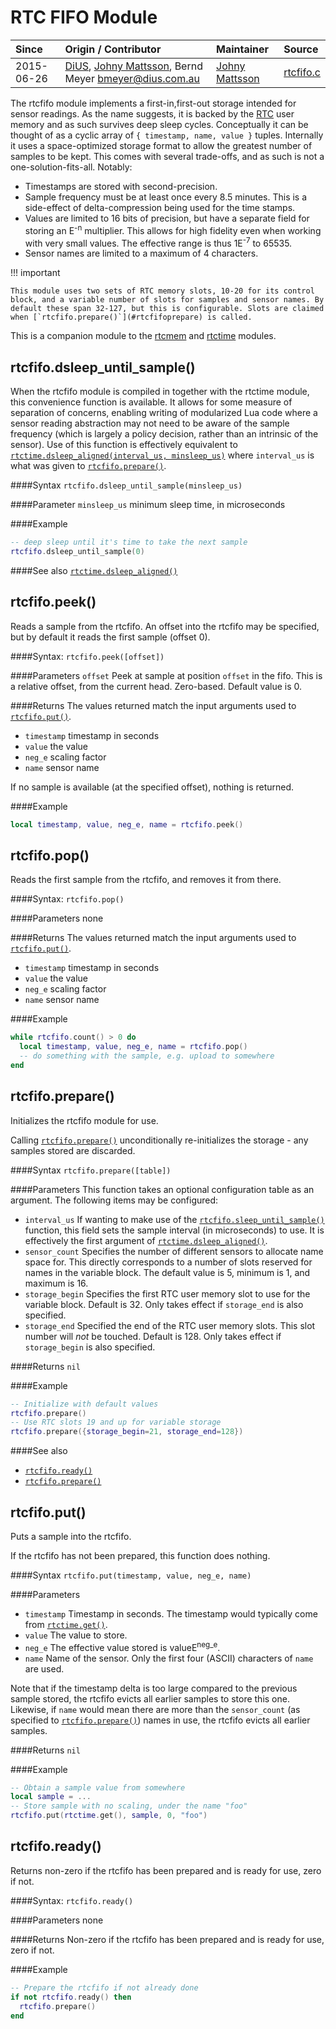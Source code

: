 # RTC FIFO Module
| Since  | Origin / Contributor  | Maintainer  | Source  |
| :----- | :-------------------- | :---------- | :------ |
| 2015-06-26 | [DiUS](https://github.com/DiUS), [Johny Mattsson](https://github.com/jmattsson), Bernd Meyer <bmeyer@dius.com.au> | [Johny Mattsson](https://github.com/jmattsson) | [rtcfifo.c](../../app/modules/rtcfifo.c)|

The rtcfifo module implements a first-in,first-out storage intended for sensor readings. As the name suggests, it is backed by the [RTC](https://en.wikipedia.org/wiki/Real-time_clock) user memory and as such survives deep sleep cycles. Conceptually it can be thought of as a cyclic array of `{ timestamp, name, value }` tuples. Internally it uses a space-optimized storage format to allow the greatest number of samples to be kept. This comes with several trade-offs, and as such is not a one-solution-fits-all. Notably:

- Timestamps are stored with second-precision.
- Sample frequency must be at least once every 8.5 minutes. This is a side-effect of delta-compression being used for the time stamps.
- Values are limited to 16 bits of precision, but have a separate field for storing an E<sup>-n</sup> multiplier. This allows for high fidelity even when working with very small values. The effective range is thus 1E<sup>-7</sup> to 65535.
- Sensor names are limited to a maximum of 4 characters.

!!! important

	This module uses two sets of RTC memory slots, 10-20 for its control block, and a variable number of slots for samples and sensor names. By default these span 32-127, but this is configurable. Slots are claimed when [`rtcfifo.prepare()`](#rtcfifoprepare) is called.

This is a companion module to the [rtcmem](rtcmem.md) and [rtctime](rtctime.md) modules.

## rtcfifo.dsleep_until_sample()

When the rtcfifo module is compiled in together with the rtctime module, this convenience function is available. It allows for some measure of separation of concerns, enabling writing of modularized Lua code where a sensor reading abstraction may not need to be aware of the sample frequency (which is largely a policy decision, rather than an intrinsic of the sensor). Use of this function is effectively equivalent to [`rtctime.dsleep_aligned(interval_us, minsleep_us)`](rtctime.md#rtctimedsleep_aligned) where `interval_us` is what was given to [`rtcfifo.prepare()`](#rtcfifoprepare).

####Syntax
`rtcfifo.dsleep_until_sample(minsleep_us)`

####Parameter
`minsleep_us` minimum sleep time, in microseconds

####Example
```lua
-- deep sleep until it's time to take the next sample
rtcfifo.dsleep_until_sample(0)
```

####See also
[`rtctime.dsleep_aligned()`](rtctime.md#rtctimedsleep_aligned)

## rtcfifo.peek()

Reads a sample from the rtcfifo. An offset into the rtcfifo may be specified, but by default it reads the first sample (offset 0).

####Syntax:
`rtcfifo.peek([offset])`

####Parameters
`offset` Peek at sample at position `offset` in the fifo. This is a relative offset, from the current head. Zero-based. Default value is 0.

####Returns
The values returned match the input arguments used to [`rtcfifo.put()`](#rtcfifoput).

- `timestamp` timestamp in seconds
- `value` the value
- `neg_e` scaling factor
- `name` sensor name

If no sample is available (at the specified offset), nothing is returned.

####Example
```lua
local timestamp, value, neg_e, name = rtcfifo.peek()
```

## rtcfifo.pop()

Reads the first sample from the rtcfifo, and removes it from there.

####Syntax:
`rtcfifo.pop()`

####Parameters
none

####Returns
The values returned match the input arguments used to [`rtcfifo.put()`](#rtcfifoput).

- `timestamp` timestamp in seconds
- `value` the value
- `neg_e` scaling factor
- `name` sensor name

####Example
```lua
while rtcfifo.count() > 0 do
  local timestamp, value, neg_e, name = rtcfifo.pop()
  -- do something with the sample, e.g. upload to somewhere
end
```

## rtcfifo.prepare()

Initializes the rtcfifo module for use.

Calling [`rtcfifo.prepare()`](#rtcfifoprepare) unconditionally re-initializes the storage - any samples stored are discarded.

####Syntax
`rtcfifo.prepare([table])`

####Parameters
This function takes an optional configuration table as an argument. The following items may be configured:

- `interval_us` If wanting to make use of the [`rtcfifo.sleep_until_sample()`](#rtcfifosleep_until_sample) function, this field sets the sample interval (in microseconds) to use. It is effectively the first argument of [`rtctime.dsleep_aligned()`](rtctime.md#rtctimedsleep_aligned).
- `sensor_count` Specifies the number of different sensors to allocate name space for. This directly corresponds to a number of slots reserved for names in the variable block. The default value is 5, minimum is 1, and maximum is 16.
- `storage_begin` Specifies the first RTC user memory slot to use for the variable block. Default is 32. Only takes effect if `storage_end` is also specified.
- `storage_end` Specified the end of the RTC user memory slots. This slot number will *not* be touched. Default is 128. Only takes effect if `storage_begin` is also specified.


####Returns
`nil`

####Example
```lua
-- Initialize with default values
rtcfifo.prepare()
-- Use RTC slots 19 and up for variable storage
rtcfifo.prepare({storage_begin=21, storage_end=128})
```

####See also
- [`rtcfifo.ready()`](#rtcfifoready)
- [`rtcfifo.prepare()`](#rtcfifoprepare)

## rtcfifo.put()

Puts a sample into the rtcfifo.

If the rtcfifo has not been prepared, this function does nothing.

####Syntax
`rtcfifo.put(timestamp, value, neg_e, name)`

####Parameters
- `timestamp` Timestamp in seconds. The timestamp would typically come from [`rtctime.get()`](rtctime.md#rtctimeget).
- `value` The value to store.
- `neg_e` The effective value stored is valueE<sup>neg_e</sup>.
- `name` Name of the sensor.  Only the first four (ASCII) characters of `name` are used.

Note that if the timestamp delta is too large compared to the previous sample stored, the rtcfifo evicts all earlier samples to store this one. Likewise, if `name` would mean there are more than the `sensor_count` (as specified to [`rtcfifo.prepare()`](#rtcfifoprepare)) names in use, the rtcfifo evicts all earlier samples.

####Returns
`nil`

####Example
```lua
-- Obtain a sample value from somewhere
local sample = ... 
-- Store sample with no scaling, under the name "foo"
rtcfifo.put(rtctime.get(), sample, 0, "foo")
```

## rtcfifo.ready()

Returns non-zero if the rtcfifo has been prepared and is ready for use, zero if not.

####Syntax:
`rtcfifo.ready()`

####Parameters
none

####Returns
Non-zero if the rtcfifo has been prepared and is ready for use, zero if not.

####Example
```lua
-- Prepare the rtcfifo if not already done
if not rtcfifo.ready() then
  rtcfifo.prepare()
end
```
